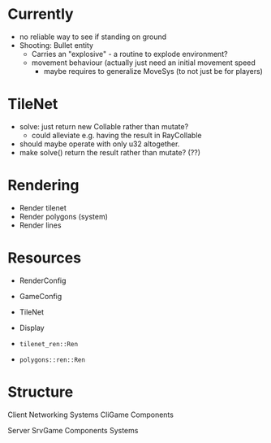# Currently
- no reliable way to see if standing on ground
- Shooting: Bullet entity
    - Carries an "explosive" - a routine to explode environment?
    - movement behaviour (actually just need an initial movement speed
        - maybe requires to generalize MoveSys (to not just be for players)

# TileNet
- solve: just return new Collable rather than mutate?
  - could alleviate e.g. having the result in RayCollable
- should maybe operate with only u32 altogether.
- make solve() return the result rather than mutate? (??)


# Rendering
 - Render tilenet 
 - Render polygons (system)
 - Render lines

# Resources
  - RenderConfig
  - GameConfig
  - TileNet
  - Display

  - `tilenet_ren::Ren`
  - `polygons::ren::Ren`


# Structure
Client
  Networking
  Systems
  CliGame
    Components

Server
  SrvGame
    Components
  Systems


